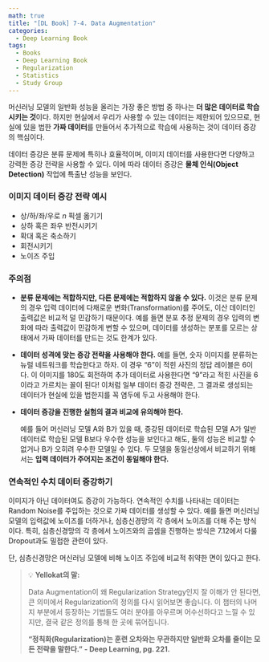 ```yaml
---
math: true
title: "[DL Book] 7-4. Data Augmentation"
categories:
  - Deep Learning Book
tags:
  - Books
  - Deep Learning Book
  - Regularization
  - Statistics
  - Study Group
---
```


머신러닝 모델의 일반화 성능을 올리는 가장 좋은 방법 중 하나는 **더 많은 데이터로 학습시키는 것**이다. 하지만 현실에서 우리가 사용할 수 있는 데이터는 제한되어 있으므로, 현실에 있을 법한 **가짜 데이터**를 만들어서 추가적으로 학습에 사용하는 것이 데이터 증강의 핵심이다.

데이터 증강은 분류 문제에 특히나 효율적이며, 이미지 데이터를 사용한다면 다양하고 강력한 증강 전략을 사용할 수 있다. 이에 따라 데이터 증강은 **물체 인식(Object Detection)** 작업에 특출난 성능을 보인다.

### 이미지 데이터 증강 전략 예시

- 상/하/좌/우로 $n$ 픽셀 옮기기
- 상하 혹은 좌우 반전시키기
- 확대 혹은 축소하기
- 회전시키기
- 노이즈 주입

### 주의점

- **분류 문제에는 적합하지만, 다른 문제에는 적합하지 않을 수 있다.**
이것은 분류 문제의 경우 입력 데이터에 다채로운 변화(Transformation)를 주어도, 이산 데이터인 출력값은 비교적 덜 민감하기 때문이다. 예를 들면 분포 추정 문제의 경우 입력의 변화에 따라 출력값이 민감하게 변할 수 있으며, 데이터를 생성하는 분포를 모르는 상태에서 가짜 데이터를 만드는 것도 한계가 있다.
- **데이터 성격에 맞는 증강 전략을 사용해야 한다.**
예를 들면, 숫자 이미지를 분류하는 뉴럴 네트워크를 학습한다고 하자. 이 경우 “6”이 적힌 사진의 정답 레이블은 6이다. 이 이미지를 180도 회전하여 추가 데이터로 사용한다면 “9”라고 적힌 사진을 6이라고 가르치는 꼴이 된다! 이처럼 일부 데이터 증강 전략은, 그 결과로 생성되는 데이터가 현실에 있을 법한지를 꼭 염두에 두고 사용해야 한다.
- **데이터 증강을 진행한 실험의 결과 비교에 유의해야 한다.**
    
    예를 들어 머신러닝 모델 A와 B가 있을 때, 증강된 데이터로 학습된 모델 A가 일반 데이터로 학습된 모델 B보다 우수한 성능을 보인다고 해도, 둘의 성능은 비교할 수 없거나 B가 오히려 우수한 모델일 수 있다. 두 모델을 동일선상에서 비교하기 위해서는 **입력 데이터가 주어지는 조건이 동일해야 한다.**
    

### 연속적인 수치 데이터 증강하기

이미지가 아닌 데이터여도 증강이 가능하다. 연속적인 수치를 나타내는 데이터는 Random Noise를 주입하는 것으로 가짜 데이터를 생성할 수 있다. 예를 들면 머신러닝 모델의 입력값에 노이즈를 더하거나, 심층신경망의 각 층에서 노이즈를 더해 주는 방식이다. 특히, 심층신경망의 각 층에서 노이즈와의 곱셈을 진행하는 방식은 7.12에서 다룰 Dropout과도 밀접한 관련이 있다.

단, 심층신경망은 머신러닝 모델에 비해 노이즈 주입에 비교적 취약한 면이 있다고 한다.


> :bulb: **Yellokat의 말:**
> 
> Data Augmentation이 왜 Regularization Strategy인지 잘 이해가 안 된다면, 큰 의미에서 Regularization의 정의를 다시 읽어보면 좋습니다. 이 챕터의 나머지 부분에서 등장하는 기법들도 여러 분야를 아우르며 어수선하다고 느낄 수 있지만, 결국 같은 정의를 통해 한 곳에 묶어집니다.
> 
> **“정칙화(Regularization)는 훈련 오차와는 무관하지만 일반화 오차를 줄이는 모든 전략을 말한다.”**
> **- Deep Learning, pg. 221.**
> 